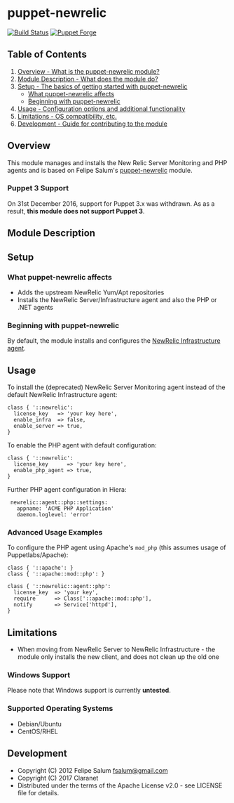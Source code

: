 # puppet-newrelic

[![Build Status](https://secure.travis-ci.org/claranet/puppet-newrelic.png?branch=master)](http://travis-ci.org/claranet/puppet-newrelic)
[![Puppet Forge](http://img.shields.io/puppetforge/v/Claranet/newrelic.svg)](https://forge.puppetlabs.com/Claranet/newrelic)

## Table of Contents

1. [Overview - What is the puppet-newrelic module?](#overview)
1. [Module Description - What does the module do?](#module-description)
1. [Setup - The basics of getting started with puppet-newrelic](#setup)
    * [What puppet-newrelic affects](#what-puppet-newrelic-affects)
    * [Beginning with puppet-newrelic](#beginning-with-registry)
1. [Usage - Configuration options and additional functionality](#usage)
1. [Limitations - OS compatibility, etc.](#limitations)
1. [Development - Guide for contributing to the module](#development)

## Overview

This module manages and installs the New Relic Server Monitoring and PHP agents and is based on Felipe Salum's [puppet-newrelic](https://github.com/fsalum/puppet-newrelic) module.

### Puppet 3 Support

On 31st December 2016, support for Puppet 3.x was withdrawn. As as a result, **this module does not support Puppet 3**.

## Module Description

## Setup

### What puppet-newrelic affects

  * Adds the upstream NewRelic Yum/Apt repositories
  * Installs the NewRelic Server/Infrastructure agent and also the PHP or .NET agents

### Beginning with puppet-newrelic

By default, the module installs and configures the [NewRelic Infrastructure agent](https://docs.newrelic.com/docs/infrastructure/new-relic-infrastructure/installation/install-infrastructure-linux).

## Usage

To install the (deprecated) NewRelic Server Monitoring agent instead of the default NewRelic Infrastructure agent:

    class { '::newrelic':
      license_key   => 'your key here',
      enable_infra  => false,
      enable_server => true,
    }

To enable the PHP agent with default configuration:

    class { '::newrelic':
      license_key      => 'your key here',
      enable_php_agent => true,
    }

Further PHP agent configuration in Hiera:

     newrelic::agent::php::settings:
       appname: 'ACME PHP Application'
       daemon.loglevel: 'error'

### Advanced Usage Examples

To configure the PHP agent using Apache's `mod_php` (this assumes usage of Puppetlabs/Apache):

    class { '::apache': }
    class { '::apache::mod::php': }

    class { '::newrelic::agent::php':
      license_key  => 'your key',
      require      => Class['::apache::mod::php'],
      notify       => Service['httpd'],
    }

## Limitations

* When moving from NewRelic Server to NewRelic Infrastructure - the module only installs the new client, and does not clean up the old one

### Windows Support

Please note that Windows support is currently **untested**.

### Supported Operating Systems

* Debian/Ubuntu
* CentOS/RHEL

## Development

* Copyright (C) 2012 Felipe Salum <fsalum@gmail.com>
* Copyright (C) 2017 Claranet
* Distributed under the terms of the Apache License v2.0 - see LICENSE file for details.
